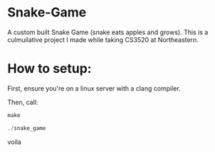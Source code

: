 # Snake-Game
A custom built Snake Game (snake eats apples and grows). This is a culmuilative project I made while taking CS3520 at Northeastern.

# How to setup:
First, ensure you're on a linux server with a clang compiler.

Then, call:
``` c++
make

./snake_game
```
voila
